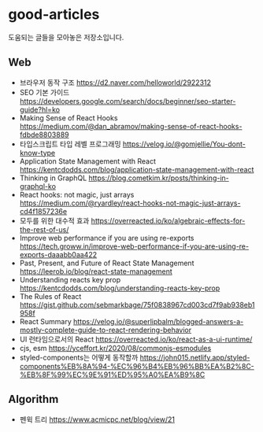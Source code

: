 # good-articles
도움되는 글들을 모아놓은 저장소입니다.

## Web
- 브라우저 동작 구조 <https://d2.naver.com/helloworld/2922312>
- SEO 기본 가이드 <https://developers.google.com/search/docs/beginner/seo-starter-guide?hl=ko>
- Making Sense of React Hooks <https://medium.com/@dan_abramov/making-sense-of-react-hooks-fdbde8803889>
- 타입스크립트 타입 레벨 프로그래밍 <https://velog.io/@gomjellie/You-dont-know-type>
- Application State Management with React <https://kentcdodds.com/blog/application-state-management-with-react>
- Thinking in GraphQL <https://blog.cometkim.kr/posts/thinking-in-graphql-ko>
- React hooks: not magic, just arrays <https://medium.com/@ryardley/react-hooks-not-magic-just-arrays-cd4f1857236e>
- 모두를 위한 대수적 효과 <https://overreacted.io/ko/algebraic-effects-for-the-rest-of-us/>
- Improve web performance if you are using re-exports https://tech.groww.in/improve-web-performance-if-you-are-using-re-exports-daaabb0aa422
- Past, Present, and Future of React State Management https://leerob.io/blog/react-state-management
- Understanding reacts key prop https://kentcdodds.com/blog/understanding-reacts-key-prop
- The Rules of React https://gist.github.com/sebmarkbage/75f0838967cd003cd7f9ab938eb1958f
- React Summary https://velog.io/@superlipbalm/blogged-answers-a-mostly-complete-guide-to-react-rendering-behavior
- UI 런타임으로서의 React https://overreacted.io/ko/react-as-a-ui-runtime/
- cjs, esm https://yceffort.kr/2020/08/commonjs-esmodules
- styled-components는 어떻게 동작할까 <https://john015.netlify.app/styled-components%EB%8A%94-%EC%96%B4%EB%96%BB%EA%B2%8C-%EB%8F%99%EC%9E%91%ED%95%A0%EA%B9%8C>
## Algorithm
- 펜윅 트리 <https://www.acmicpc.net/blog/view/21>
